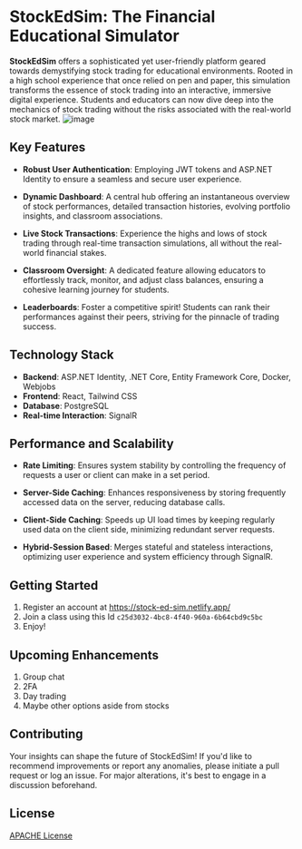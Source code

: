 # StockEdSim: The Financial Educational Simulator

**StockEdSim** offers a sophisticated yet user-friendly platform geared towards demystifying stock trading for educational environments. Rooted in a high school experience that once relied on pen and paper, this simulation transforms the essence of stock trading into an interactive, immersive digital experience. Students and educators can now dive deep into the mechanics of stock trading without the risks associated with the real-world stock market.
![image](https://github.com/friedice5467/StockEdSim/assets/58054670/29fb6b19-e372-4732-92f0-bd9fc031f1c2)

## **Key Features**

- **Robust User Authentication**: Employing JWT tokens and ASP.NET Identity to ensure a seamless and secure user experience.
  
- **Dynamic Dashboard**: A central hub offering an instantaneous overview of stock performances, detailed transaction histories, evolving portfolio insights, and classroom associations.
  
- **Live Stock Transactions**: Experience the highs and lows of stock trading through real-time transaction simulations, all without the real-world financial stakes.
  
- **Classroom Oversight**: A dedicated feature allowing educators to effortlessly track, monitor, and adjust class balances, ensuring a cohesive learning journey for students.
  
- **Leaderboards**: Foster a competitive spirit! Students can rank their performances against their peers, striving for the pinnacle of trading success.

## **Technology Stack**

- **Backend**: ASP.NET Identity, .NET Core, Entity Framework Core, Docker, Webjobs
- **Frontend**: React, Tailwind CSS
- **Database**: PostgreSQL
- **Real-time Interaction**: SignalR

## **Performance and Scalability**

- **Rate Limiting**: Ensures system stability by controlling the frequency of requests a user or client can make in a set period.
  
- **Server-Side Caching**: Enhances responsiveness by storing frequently accessed data on the server, reducing database calls.
  
- **Client-Side Caching**: Speeds up UI load times by keeping regularly used data on the client side, minimizing redundant server requests.
  
- **Hybrid-Session Based**: Merges stateful and stateless interactions, optimizing user experience and system efficiency through SignalR.
  

## **Getting Started**

1. Register an account at https://stock-ed-sim.netlify.app/
2. Join a class using this Id ``c25d3032-4bc8-4f40-960a-6b64cbd9c5bc``
3. Enjoy!

## **Upcoming Enhancements**

1. Group chat
2. 2FA
3. Day trading
4. Maybe other options aside from stocks

## **Contributing**

Your insights can shape the future of StockEdSim! If you'd like to recommend improvements or report any anomalies, please initiate a pull request or log an issue. For major alterations, it's best to engage in a discussion beforehand.

## **License**

[APACHE License](https://github.com/friedice5467/StockEdSim/blob/master/LICENSE.txt)
